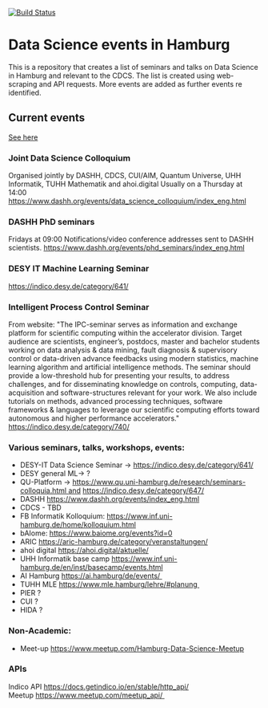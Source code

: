 [![Build Status](https://travis-ci.com/ahoimarie/datasciencelist.svg?branch=main)](https://travis-ci.com/ahoimarie/datasciencelist)

# Data Science events in Hamburg 

This is a repository that creates a list of seminars and talks on Data Science in Hamburg and relevant to the CDCS. The list is created using web-scraping and API requests. More events are added as further events re identified.  

## Current events
[See here](/fetchevents/ds_events.md)

### Joint Data Science Colloquium
Organised jointly by DASHH, CDCS, CUI/AIM, Quantum Universe, UHH Informatik, TUHH Mathematik and ahoi.digital
Usually on a Thursday at 14:00
https://www.dashh.org/events/data_science_colloquium/index_eng.html

### DASHH PhD seminars
Fridays at 09:00
Notifications/video conference addresses sent to DASHH scientists.
https://www.dashh.org/events/phd_seminars/index_eng.html

### DESY IT Machine Learning Seminar
https://indico.desy.de/category/641/

### Intelligent Process Control Seminar
From website: "The IPC-seminar serves as information and exchange platform for scientific computing within the accelerator division. Target audience are scientists, engineer’s, postdocs, master and bachelor students working on data analysis & data mining, fault diagnosis & supervisory control or data-driven advance feedbacks using modern statistics, machine learning algorithm and artificial intelligence methods. The seminar should provide a low-threshold hub for presenting your results, to address challenges, and for disseminating knowledge on controls, computing, data-acquisition and software-structures relevant for your work. We also include tutorials on methods, advanced processing techniques, software frameworks & languages to leverage our scientific computing efforts toward autonomous and higher performance accelerators."
https://indico.desy.de/category/740/

### Various seminars, talks, workshops, events: 
- DESY-IT Data Science Seminar -> https://indico.desy.de/category/641/
- DESY general ML-> ?
- QU-Platform -> https://www.qu.uni-hamburg.de/research/seminars-colloquia.html and https://indico.desy.de/category/647/
- DASHH https://www.dashh.org/events/index_eng.html
- CDCS - TBD
- FB Informatik Kolloquium: https://www.inf.uni-hamburg.de/home/kolloquium.html
- bAIome: https://www.baiome.org/events?id=0
- ARIC https://aric-hamburg.de/category/veranstaltungen/
- ahoi digital https://ahoi.digital/aktuelle/
- UHH Informatik base camp https://www.inf.uni-hamburg.de/en/inst/basecamp/events.html
- AI Hamburg https://ai.hamburg/de/events/ 
- TUHH MLE https://www.mle.hamburg/lehre/#planung 
- PIER ?
- CUI ?
- HIDA ?

### Non-Academic:
- Meet-up https://www.meetup.com/Hamburg-Data-Science-Meetup

### APIs
Indico API https://docs.getindico.io/en/stable/http_api/
Meetup https://www.meetup.com/meetup_api/ 

